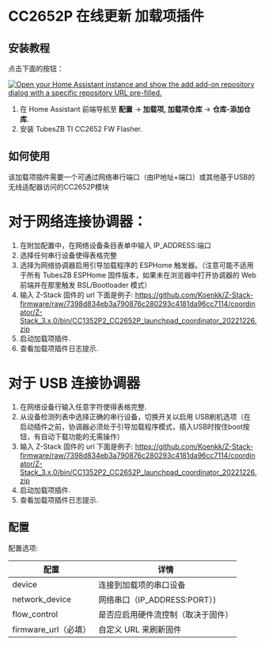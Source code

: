 # CC2652P 在线更新 加载项插件

## 安装教程

点击下面的按钮：

[![Open your Home Assistant instance and show the add add-on repository dialog with a specific repository URL pre-filled.](https://my.home-assistant.io/badges/supervisor_add_addon_repository.svg)](https://my.home-assistant.io/redirect/supervisor_add_addon_repository/?repository_url=https://github.com/jdbwlj/cc2652-flasher-bootloader)

1. 在 Home Assistant 前端导航至 **配置** -> **加载项, 加载项仓库** -> **仓库-添加仓库**.
2. 安装 TubesZB TI CC2652 FW Flasher.

## 如何使用

该加载项插件需要一个可通过网络串行端口（由IP地址+端口）或其他基于USB的无线适配器访问的CC2652P模块

# 对于网络连接协调器：
1. 在附加配置中，在网络设备条目表单中输入 IP_ADDRESS:端口
2. 选择任何串行设备使得表格完整
3. 选择为网络协调器启用引导加载程序的 ESPHome 触发器。（注意可能不适用于所有 TubesZB ESPHome 固件版本，如果未在浏览器中打开协调器的 Web 前端并在那里触发 BSL/Bootloader 模式）
4. 输入 Z-Stack 固件的 url 下面是例子:
   https://github.com/Koenkk/Z-Stack-firmware/raw/7398d834eb3a790876c280293c4181da96cc7114/coordinator/Z-Stack_3.x.0/bin/CC1352P2_CC2652P_launchpad_coordinator_20221226.zip
5. 启动加载项插件.
6. 查看加载项插件日志提示.

# 对于 USB 连接协调器
1. 在网络设备行输入任意字符使得表格完整.
2. 从设备检测列表中选择正确的串行设备，切换开关以启用 USB刷机选项（在启动插件之前，协调器必须处于引导加载程序模式，插入USB时按住boot按钮，有自动下载功能的无需操作）
3. 输入 Z-Stack 固件的 url 下面是例子:
   https://github.com/Koenkk/Z-Stack-firmware/raw/7398d834eb3a790876c280293c4181da96cc7114/coordinator/Z-Stack_3.x.0/bin/CC1352P2_CC2652P_launchpad_coordinator_20221226.zip
4. 启动加载项插件.
5. 查看加载项插件日志提示.






## 配置
配置选项:

| 配置             | 详情                                                    |
|---------------------------|------------------------------------------------------------------|
| device                    | 连接到加载项的串口设备       |
| network_device            | 网络串口（IP_ADDRESS:PORT）)                            |
| flow_control              | 是否应启用硬件流控制（取决于固件） |
| firmware_url（必填）  | 自定义 URL 来刷新固件                 |


